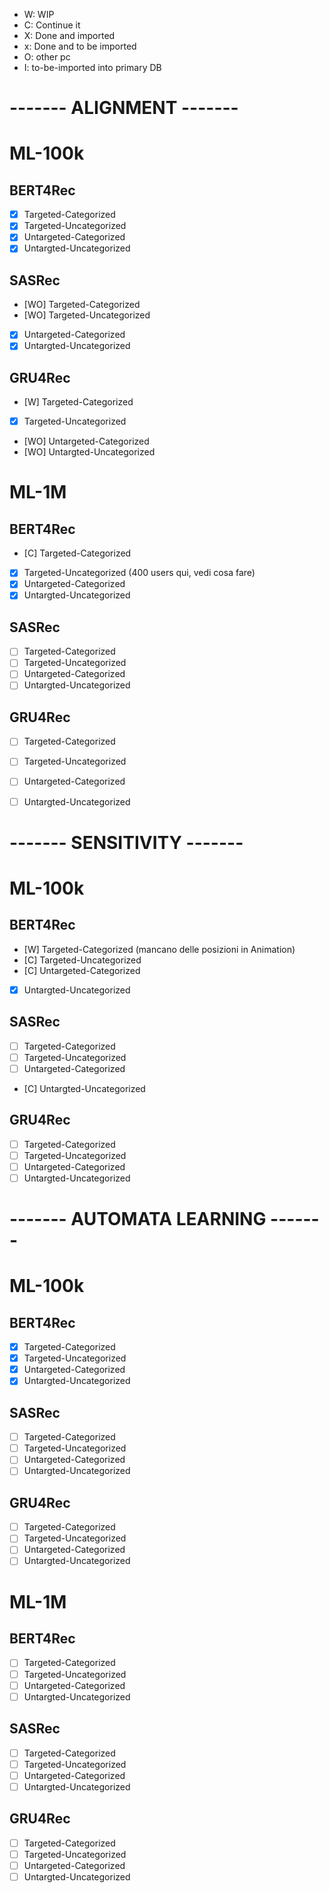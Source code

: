 - W: WIP
- C: Continue it
- X: Done and imported
- x: Done and to be imported
- O: other pc
- I: to-be-imported into primary DB

# ------- ALIGNMENT -------
# ML-100k
## BERT4Rec
- [X] Targeted-Categorized 
- [X] Targeted-Uncategorized
- [X] Untargeted-Categorized
- [X] Untargted-Uncategorized
## SASRec
- [WO] Targeted-Categorized 
- [WO] Targeted-Uncategorized 
- [X] Untargeted-Categorized  
- [X] Untargted-Uncategorized 
## GRU4Rec
- [W] Targeted-Categorized 
- [X] Targeted-Uncategorized
- [WO] Untargeted-Categorized
- [WO] Untargted-Uncategorized


# ML-1M
## BERT4Rec
- [C] Targeted-Categorized 
- [X] Targeted-Uncategorized (400 users qui, vedi cosa fare)
- [X] Untargeted-Categorized 
- [X] Untargted-Uncategorized 
## SASRec
- [ ] Targeted-Categorized 
- [ ] Targeted-Uncategorized
- [ ] Untargeted-Categorized
- [ ] Untargted-Uncategorized
## GRU4Rec
- [ ] Targeted-Categorized
- [ ] Targeted-Uncategorized
- [ ] Untargeted-Categorized
- [ ] Untargted-Uncategorized


# ------- SENSITIVITY -------
# ML-100k
## BERT4Rec
- [W] Targeted-Categorized (mancano delle posizioni in Animation)
- [C] Targeted-Uncategorized
- [C] Untargeted-Categorized 
- [X] Untargted-Uncategorized
## SASRec
- [ ] Targeted-Categorized 
- [ ] Targeted-Uncategorized
- [ ] Untargeted-Categorized 
- [C] Untargted-Uncategorized 
## GRU4Rec
- [ ] Targeted-Categorized 
- [ ] Targeted-Uncategorized 
- [ ] Untargeted-Categorized 
- [ ] Untargted-Uncategorized

# ------- AUTOMATA LEARNING -------
# ML-100k
## BERT4Rec
- [X] Targeted-Categorized
- [X] Targeted-Uncategorized 
- [X] Untargeted-Categorized 
- [X] Untargted-Uncategorized
## SASRec
- [ ] Targeted-Categorized 
- [ ] Targeted-Uncategorized
- [ ] Untargeted-Categorized
- [ ] Untargted-Uncategorized 
## GRU4Rec
- [ ] Targeted-Categorized 
- [ ] Targeted-Uncategorized 
- [ ] Untargeted-Categorized 
- [ ] Untargted-Uncategorized

# ML-1M
## BERT4Rec
- [ ] Targeted-Categorized
- [ ] Targeted-Uncategorized 
- [ ] Untargeted-Categorized 
- [ ] Untargted-Uncategorized
## SASRec
- [ ] Targeted-Categorized 
- [ ] Targeted-Uncategorized
- [ ] Untargeted-Categorized
- [ ] Untargted-Uncategorized 
## GRU4Rec
- [ ] Targeted-Categorized 
- [ ] Targeted-Uncategorized 
- [ ] Untargeted-Categorized 
- [ ] Untargted-Uncategorized
